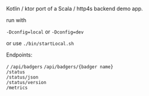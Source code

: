 Kotlin / ktor port of a Scala / http4s backend demo app.

run with

`-Dconfig=local` or `-Dconfig=dev`

or use ```./bin/startLocal.sh```

Endpoints:

`/`
`/api/badgers`
`/api/badgers/{badger name}`  
`/status`  
`/status/json`  
`/status/version`  
`/metrics`